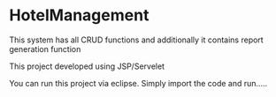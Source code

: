 # HotelManagement

This system has all CRUD functions and additionally it contains report generation function

This project developed using JSP/Servelet

You can run this project via eclipse. Simply import the code and run.....

